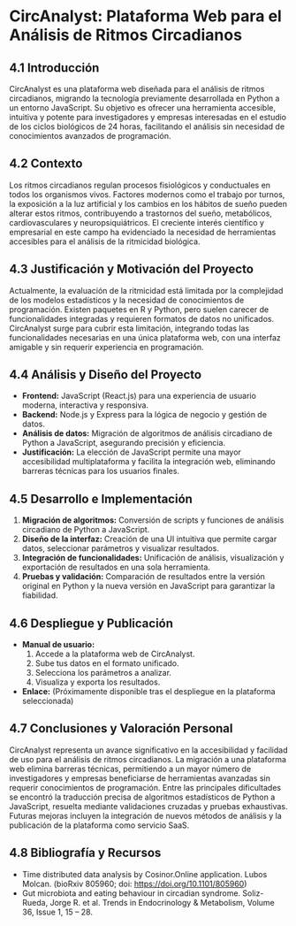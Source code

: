 # CircAnalyst: Plataforma Web para el Análisis de Ritmos Circadianos

## 4.1 Introducción
CircAnalyst es una plataforma web diseñada para el análisis de ritmos circadianos, migrando la tecnología previamente desarrollada en Python a un entorno JavaScript. Su objetivo es ofrecer una herramienta accesible, intuitiva y potente para investigadores y empresas interesadas en el estudio de los ciclos biológicos de 24 horas, facilitando el análisis sin necesidad de conocimientos avanzados de programación.

## 4.2 Contexto
Los ritmos circadianos regulan procesos fisiológicos y conductuales en todos los organismos vivos. Factores modernos como el trabajo por turnos, la exposición a la luz artificial y los cambios en los hábitos de sueño pueden alterar estos ritmos, contribuyendo a trastornos del sueño, metabólicos, cardiovasculares y neuropsiquiátricos. El creciente interés científico y empresarial en este campo ha evidenciado la necesidad de herramientas accesibles para el análisis de la ritmicidad biológica.

## 4.3 Justificación y Motivación del Proyecto
Actualmente, la evaluación de la ritmicidad está limitada por la complejidad de los modelos estadísticos y la necesidad de conocimientos de programación. Existen paquetes en R y Python, pero suelen carecer de funcionalidades integradas y requieren formatos de datos no unificados. CircAnalyst surge para cubrir esta limitación, integrando todas las funcionalidades necesarias en una única plataforma web, con una interfaz amigable y sin requerir experiencia en programación.

## 4.4 Análisis y Diseño del Proyecto
- **Frontend:** JavaScript (React.js) para una experiencia de usuario moderna, interactiva y responsiva.
- **Backend:** Node.js y Express para la lógica de negocio y gestión de datos.
- **Análisis de datos:** Migración de algoritmos de análisis circadiano de Python a JavaScript, asegurando precisión y eficiencia.
- **Justificación:** La elección de JavaScript permite una mayor accesibilidad multiplataforma y facilita la integración web, eliminando barreras técnicas para los usuarios finales.

## 4.5 Desarrollo e Implementación
1. **Migración de algoritmos:** Conversión de scripts y funciones de análisis circadiano de Python a JavaScript.
2. **Diseño de la interfaz:** Creación de una UI intuitiva que permite cargar datos, seleccionar parámetros y visualizar resultados.
3. **Integración de funcionalidades:** Unificación de análisis, visualización y exportación de resultados en una sola herramienta.
4. **Pruebas y validación:** Comparación de resultados entre la versión original en Python y la nueva versión en JavaScript para garantizar la fiabilidad.

## 4.6 Despliegue y Publicación
- **Manual de usuario:**
  1. Accede a la plataforma web de CircAnalyst.
  2. Sube tus datos en el formato unificado.
  3. Selecciona los parámetros a analizar.
  4. Visualiza y exporta los resultados.
- **Enlace:** (Próximamente disponible tras el despliegue en la plataforma seleccionada)

## 4.7 Conclusiones y Valoración Personal
CircAnalyst representa un avance significativo en la accesibilidad y facilidad de uso para el análisis de ritmos circadianos. La migración a una plataforma web elimina barreras técnicas, permitiendo a un mayor número de investigadores y empresas beneficiarse de herramientas avanzadas sin requerir conocimientos de programación. Entre las principales dificultades se encontró la traducción precisa de algoritmos estadísticos de Python a JavaScript, resuelta mediante validaciones cruzadas y pruebas exhaustivas. Futuras mejoras incluyen la integración de nuevos métodos de análisis y la publicación de la plataforma como servicio SaaS.

## 4.8 Bibliografía y Recursos
- Time distributed data analysis by Cosinor.Online application. Lubos Molcan. (bioRxiv 805960; doi: https://doi.org/10.1101/805960)
- Gut microbiota and eating behaviour in circadian syndrome. Soliz-Rueda, Jorge R. et al. Trends in Endocrinology & Metabolism, Volume 36, Issue 1, 15 – 28.

